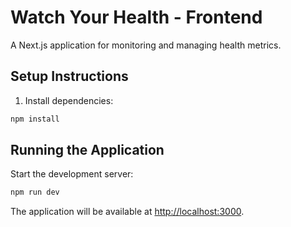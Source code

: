 # Watch Your Health - Frontend

A Next.js application for monitoring and managing health metrics.

## Setup Instructions

1. Install dependencies:
```bash
npm install
```

## Running the Application

Start the development server:
```bash
npm run dev
```

The application will be available at [http://localhost:3000](http://localhost:3000).
